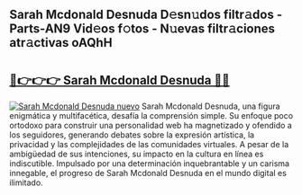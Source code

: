 ## Sarah Mcdonald Desnuda D𝚎sn𝚞dos filtr𝚊dos - Parts-AN9 Vid𝚎os f𝚘tos - N𝚞evas filtr𝚊ciones atr𝚊ctivas oAQhH

# <h2><a href="http://mb5r9f1.tromn.icu/?c=Sarah+Mcdonald+Desnuda">🔗👉👉👉 Sarah Mcdonald Desnuda 🔗🔗</a></h2>

[![Sarah Mcdonald Desnuda nuevo](https://i.imgur.com/pEAQMta.gif)](http://mb5r9f1.tromn.icu/?c=Sarah+Mcdonald+Desnuda)
Sarah Mcdonald Desnuda, una figura enigmática y multifacética, desafía la comprensión simple. Su enfoque poco ortodoxo para construir una personalidad web ha magnetizado y ofendido a los seguidores, generando debates sobre la expresión artística, la privacidad y las complejidades de las comunidades virtuales. A pesar de la ambigüedad de sus intenciones, su impacto en la cultura en línea es indiscutible. Impulsado por una determinación inquebrantable y un carisma innegable, el progreso de Sarah Mcdonald Desnuda en el mundo digital es ilimitado.
